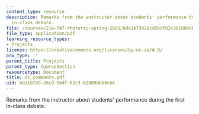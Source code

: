 ```yaml
---
content_type: resource
description: Remarks from the instructor about students' performance during the first
  in-class debate.
file: /courses/21w-747-rhetoric-spring-2005/8da1b73926cd5bdf82c361809dbb8c64_d1_comments.pdf
file_type: application/pdf
learning_resource_types:
- Projects
license: https://creativecommons.org/licenses/by-nc-sa/4.0/
ocw_type: ''
parent_title: Projects
parent_type: CourseSection
resourcetype: Document
title: d1_comments.pdf
uid: 8da1b739-26cd-5bdf-82c3-61809dbb8c64
---
```

Remarks from the instructor about students' performance during the first in-class debate.
